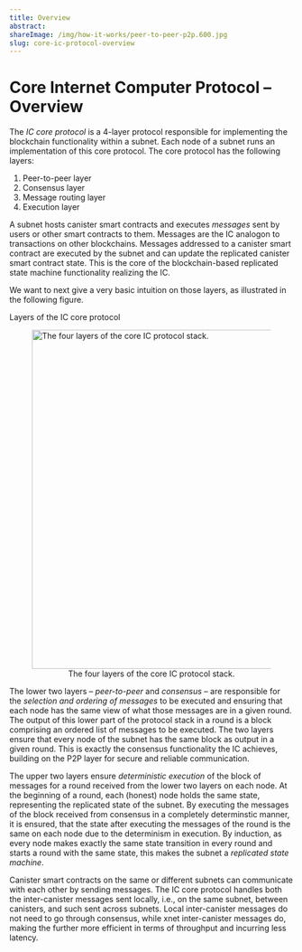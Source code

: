 ```yaml
---
title: Overview
abstract: 
shareImage: /img/how-it-works/peer-to-peer-p2p.600.jpg
slug: core-ic-protocol-overview
---
```


# Core Internet Computer Protocol – Overview

The *IC core protocol* is a 4-layer protocol responsible for implementing the blockchain functionality within a subnet. Each node of a subnet runs an implementation of this core protocol. The core protocol has the following layers:
1. Peer-to-peer layer
2. Consensus layer
3. Message routing layer
4. Execution layer

A subnet hosts canister smart contracts and executes *messages* sent by users or other smart contracts to them.
Messages are the IC analogon to transactions on other blockchains.
Messages addressed to a canister smart contract are executed by the subnet and can update the replicated canister smart contract state.
This is the core of the blockchain-based replicated state machine functionality realizing the IC.

We want to next give a very basic intuition on those layers, as illustrated in the following figure.

Layers of the IC core protocol
<figure>
<img src="/img/how-it-works/core_protocol_layers_annotated.png" alt="The four layers of the core IC protocol stack." title="The four layers of the core IC protocol stack." align="center" style="width:600px">
<figcaption align="center">
The four layers of the core IC protocol stack.
</figcaption>
</figure>

The lower two layers – *peer-to-peer* and *consensus* – are responsible for the *selection and ordering of messages* to be executed and ensuring that each node has the same view of what those messages are in a given round.
The output of this lower part of the protocol stack in a round is a block comprising an ordered list of messages to be executed.
The two layers ensure that every node of the subnet has the same block as output in a given round.
This is exactly the consensus functionality the IC achieves, building on the P2P layer for secure and reliable communication.

The upper two layers ensure *deterministic execution* of the block of messages for a round received from the lower two layers on each node. 
At the beginning of a round, each (honest) node holds the same state, representing the replicated state of the subnet. 
By executing the messages of the block received from consensus in a completely determinstic manner, it is ensured, that the state after executing the messages of the round is the same on each node due to the determinism in execution.
By induction, as every node makes exactly the same state transition in every round and starts a round with the same state, this makes the subnet a *replicated state machine*.

Canister smart contracts on the same or different subnets can communicate with each other by sending messages.
The IC core protocol handles both the inter-canister messages sent locally, i.e., on the same subnet, between canisters, and such sent across subnets.
Local inter-canister messages do not need to go through consensus, while xnet inter-canister messages do, making the further more efficient in terms of throughput and incurring less latency.
